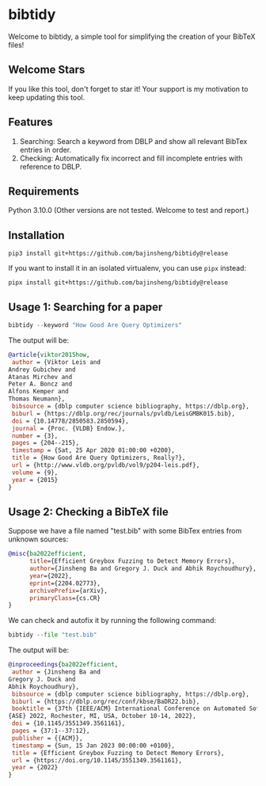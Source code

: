 # bibtidy

Welcome to bibtidy, a simple tool for simplifying the creation of your BibTeX files! 

## Welcome Stars
If you like this tool, don't forget to star it! Your support is my motivation to keep updating this tool.

## Features
1. Searching: Search a keyword from DBLP and show all relevant BibTex entries in order.
2. Checking: Automatically fix incorrect and fill incomplete entries with reference to DBLP.

## Requirements
Python 3.10.0
(Other versions are not tested. Welcome to test and report.)

## Installation
```shell
pip3 install git+https://github.com/bajinsheng/bibtidy@release
```
If you want to install it in an isolated virtualenv, you can use `pipx` instead:
```shell
pipx install git+https://github.com/bajinsheng/bibtidy@release
```

## Usage 1: Searching for a paper
```python
bibtidy --keyword "How Good Are Query Optimizers"
```
The output will be:
```bibtex
@article{viktor2015how,
 author = {Viktor Leis and
Andrey Gubichev and
Atanas Mirchev and
Peter A. Boncz and
Alfons Kemper and
Thomas Neumann},
 bibsource = {dblp computer science bibliography, https://dblp.org},
 biburl = {https://dblp.org/rec/journals/pvldb/LeisGMBK015.bib},
 doi = {10.14778/2850583.2850594},
 journal = {Proc. {VLDB} Endow.},
 number = {3},
 pages = {204--215},
 timestamp = {Sat, 25 Apr 2020 01:00:00 +0200},
 title = {How Good Are Query Optimizers, Really?},
 url = {http://www.vldb.org/pvldb/vol9/p204-leis.pdf},
 volume = {9},
 year = {2015}
}
```

## Usage 2: Checking a BibTeX file
Suppose we have a file named "test.bib" with some BibTex entries from unknown sources:
```bibtex
@misc{ba2022efficient,
      title={Efficient Greybox Fuzzing to Detect Memory Errors}, 
      author={Jinsheng Ba and Gregory J. Duck and Abhik Roychoudhury},
      year={2022},
      eprint={2204.02773},
      archivePrefix={arXiv},
      primaryClass={cs.CR}
}

```
We can check and autofix it by running the following command:
```python
bibtidy --file "test.bib"
```

The output will be:
```bibtex
@inproceedings{ba2022efficient,
 author = {Jinsheng Ba and
Gregory J. Duck and
Abhik Roychoudhury},
 bibsource = {dblp computer science bibliography, https://dblp.org},
 biburl = {https://dblp.org/rec/conf/kbse/BaDR22.bib},
 booktitle = {37th {IEEE/ACM} International Conference on Automated Software Engineering,
{ASE} 2022, Rochester, MI, USA, October 10-14, 2022},
 doi = {10.1145/3551349.3561161},
 pages = {37:1--37:12},
 publisher = {{ACM}},
 timestamp = {Sun, 15 Jan 2023 00:00:00 +0100},
 title = {Efficient Greybox Fuzzing to Detect Memory Errors},
 url = {https://doi.org/10.1145/3551349.3561161},
 year = {2022}
}
```
